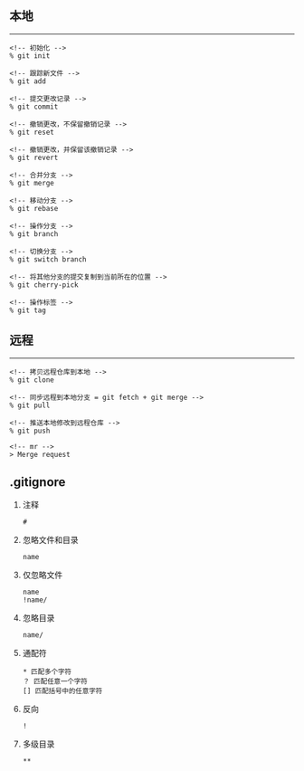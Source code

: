 ## **本地**
---

```
<!-- 初始化 -->
% git init

<!-- 跟踪新文件 -->
% git add

<!-- 提交更改记录 -->
% git commit 

<!-- 撤销更改，不保留撤销记录 -->
% git reset

<!-- 撤销更改，并保留该撤销记录 -->
% git revert

<!-- 合并分支 -->
% git merge

<!-- 移动分支 -->
% git rebase

<!-- 操作分支 -->
% git branch

<!-- 切换分支 -->
% git switch branch

<!-- 将其他分支的提交复制到当前所在的位置 -->
% git cherry-pick

<!-- 操作标签 -->
% git tag
```


## **远程**
---

```
<!-- 拷贝远程仓库到本地 -->
% git clone

<!-- 同步远程到本地分支 = git fetch + git merge -->
% git pull

<!-- 推送本地修改到远程仓库 -->
% git push

<!-- mr -->
> Merge request

```


## **.gitignore**

1. 注释
   ```
   # 
   ```

2. 忽略文件和目录
   ```
   name
   ```

3. 仅忽略文件
   ```
   name 
   !name/
   ```

4. 忽略目录
   ```
   name/
   ```

5. 通配符
   ```
   * 匹配多个字符
   ？ 匹配任意一个字符
   [] 匹配括号中的任意字符
   ```

6. 反向
   ```
   !
   ```

7. 多级目录
   ```
   **
   ```



